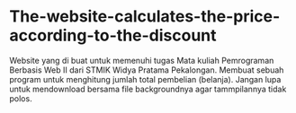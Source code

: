 # The-website-calculates-the-price-according-to-the-discount
Website yang di buat untuk memenuhi tugas Mata kuliah Pemrograman Berbasis Web II dari STMIK Widya Pratama Pekalongan. Membuat sebuah program untuk menghitung jumlah total pembelian (belanja). Jangan lupa untuk mendownload bersama file backgroundnya agar tammpilannya tidak polos. 
